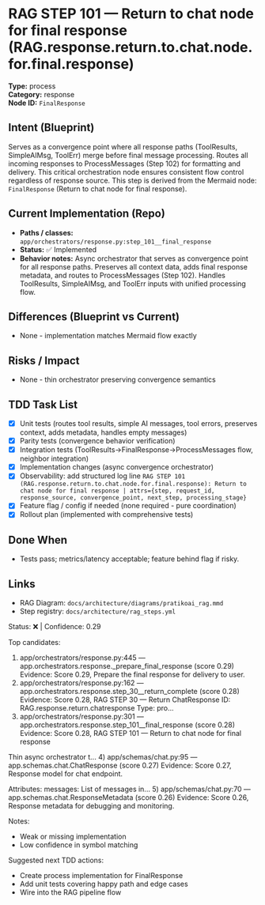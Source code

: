 # RAG STEP 101 — Return to chat node for final response (RAG.response.return.to.chat.node.for.final.response)

**Type:** process  
**Category:** response  
**Node ID:** `FinalResponse`

## Intent (Blueprint)
Serves as a convergence point where all response paths (ToolResults, SimpleAIMsg, ToolErr) merge before final message processing. Routes all incoming responses to ProcessMessages (Step 102) for formatting and delivery. This critical orchestration node ensures consistent flow control regardless of response source. This step is derived from the Mermaid node: `FinalResponse` (Return to chat node for final response).

## Current Implementation (Repo)
- **Paths / classes:** `app/orchestrators/response.py:step_101__final_response`
- **Status:** ✅ Implemented
- **Behavior notes:** Async orchestrator that serves as convergence point for all response paths. Preserves all context data, adds final response metadata, and routes to ProcessMessages (Step 102). Handles ToolResults, SimpleAIMsg, and ToolErr inputs with unified processing flow.

## Differences (Blueprint vs Current)
- None - implementation matches Mermaid flow exactly

## Risks / Impact
- None - thin orchestrator preserving convergence semantics

## TDD Task List
- [x] Unit tests (routes tool results, simple AI messages, tool errors, preserves context, adds metadata, handles empty messages)
- [x] Parity tests (convergence behavior verification)
- [x] Integration tests (ToolResults→FinalResponse→ProcessMessages flow, neighbor integration)
- [x] Implementation changes (async convergence orchestrator)
- [x] Observability: add structured log line
  `RAG STEP 101 (RAG.response.return.to.chat.node.for.final.response): Return to chat node for final response | attrs={step, request_id, response_source, convergence_point, next_step, processing_stage}`
- [x] Feature flag / config if needed (none required - pure coordination)
- [x] Rollout plan (implemented with comprehensive tests)

## Done When
- Tests pass; metrics/latency acceptable; feature behind flag if risky.

## Links
- RAG Diagram: `docs/architecture/diagrams/pratikoai_rag.mmd`
- Step registry: `docs/architecture/rag_steps.yml`


<!-- AUTO-AUDIT:BEGIN -->
Status: ❌  |  Confidence: 0.29

Top candidates:
1) app/orchestrators/response.py:445 — app.orchestrators.response._prepare_final_response (score 0.29)
   Evidence: Score 0.29, Prepare the final response for delivery to user.
2) app/orchestrators/response.py:162 — app.orchestrators.response.step_30__return_complete (score 0.28)
   Evidence: Score 0.28, RAG STEP 30 — Return ChatResponse
ID: RAG.response.return.chatresponse
Type: pro...
3) app/orchestrators/response.py:301 — app.orchestrators.response.step_101__final_response (score 0.28)
   Evidence: Score 0.28, RAG STEP 101 — Return to chat node for final response

Thin async orchestrator t...
4) app/schemas/chat.py:95 — app.schemas.chat.ChatResponse (score 0.27)
   Evidence: Score 0.27, Response model for chat endpoint.

Attributes:
    messages: List of messages in...
5) app/schemas/chat.py:70 — app.schemas.chat.ResponseMetadata (score 0.26)
   Evidence: Score 0.26, Response metadata for debugging and monitoring.

Notes:
- Weak or missing implementation
- Low confidence in symbol matching

Suggested next TDD actions:
- Create process implementation for FinalResponse
- Add unit tests covering happy path and edge cases
- Wire into the RAG pipeline flow
<!-- AUTO-AUDIT:END -->